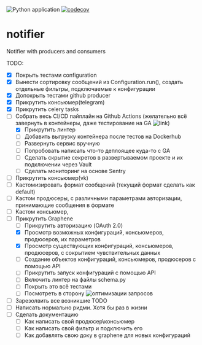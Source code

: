 ![Python application](https://github.com/HagasSaan/notifier/workflows/Python%20application/badge.svg)
[![codecov](https://codecov.io/gh/HagasSaan/notifier/branch/master/graph/badge.svg)](https://codecov.io/gh/HagasSaan/notifier)

# notifier
Notifier with producers and consumers


TODO:

- [x] Покрыть тестами configuration
- [x] Вынести сортировку сообщений из Configuration.run(), создать отдельные фильтры, подключаемые к конфигурации
- [x] Допокрыть тестами github producer
- [x] Прикрутить консьюмер(telegram)
- [x] Прикрутить celery tasks
- [ ] Собрать весь CI/CD пайплайн на Github Actions (желательно всё завернуть в контейнеры, даже тестирование на GA ![link](https://github.community/t/how-to-use-docker-compose-with-github-actions/16850/3))
    - [x] Прикрутить линтер
    - [ ] Добавить выгрузку контейнера после тестов на Dockerhub
    - [ ] Развернуть сервис вручную
    - [ ] Попробовать написать что-то деплоящее куда-то с GA
    - [ ] Сделать скрытие секретов в развертываемом проекте и их подключении через Vault
    - [ ] Сделать мониторинг на основе Sentry
- [ ] Прикрутить консьюмер(vk)
- [ ] Кастомизировать формат сообщений (текущий формат сделать как default)
- [ ] Кастом продюсеры, с различными параметрами авторизации, принимающие сообщения в формате
- [ ] Кастом консьюмер, 
- [ ] Прикрутить Graphene
    - [ ] Прикрутить авторизацию (OAuth 2.0)
    - [x] Просмотр возможных конфигураций, консьюмеров, продюсеров, их параметров
    - [x] Просмотр существующих конфигураций, консьюмеров, продюсеров, с сокрытием чувствительных данных
    - [ ] Создание объектов конфигураций, консьюмеров, продюсеров с помощью API
    - [ ] Прикрутить запуск конфигураций с помощью API
    - [ ] Включить линтер на файлы schema.py
    - [ ] Покрыть это всё тестами
    - [ ] Посмотреть в сторону ![оптимизации запросов](https://github.com/tfoxy/graphene-django-optimizer)
- [ ] Зарезолвить все возникшие TODO
- [ ] Написать нормально ридми. Хотя бы раз в жизни
- [ ] Сделать документацию
    - [ ] Как написать свой продюсер\консьюмер
    - [ ] Как написать свой фильтр и подключить его
    - [ ] Как добавлять свою доку в graphene для новых конфигураций